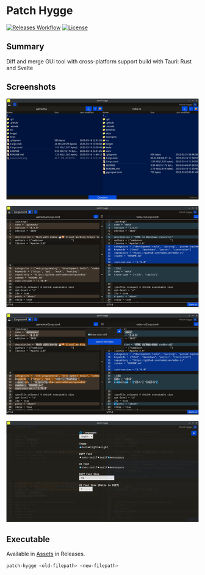 # Patch Hygge

[![Releases Workflow](https://github.com/nabbisen/patch-hygge/actions/workflows/release-executable.yaml/badge.svg)](https://github.com/nabbisen/patch-hygge/actions/workflows/release-executable.yaml)
[![License](https://img.shields.io/github/license/nabbisen/patch-hygge)](https://github.com/nabbisen/patch-hygge/blob/main/LICENSE)

## Summary

Diff and merge GUI tool with cross-platform support build with Tauri: Rust and Svelte

## Screenshots

![explorer-01](docs/.assets/explorer-01.png)

![diff-01-lines](docs/.assets/diff-01-lines.png)

![diff-02-chars](docs/.assets/diff-02-chars.png)

![settings-01](docs/.assets/settings-01.png)

## Executable

Available in [Assets](https://github.com/nabbisen/patch-hygge/releases/latest) in Releases.

```sh
patch-hygge <old-filepath> <new-filepath>
```
